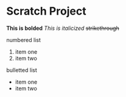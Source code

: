 # Scratch Project

**This is bolded**
*This is italicized*
~~strikethrough~~

numbered list
1. item one
2. item two

bulletted list
* item one
* item two
